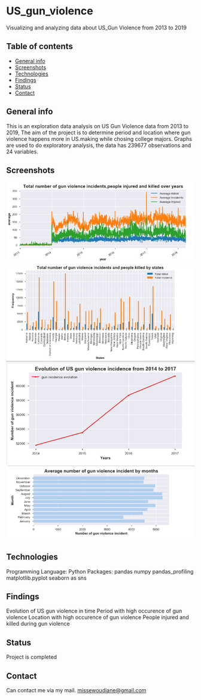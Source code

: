 # US_gun_violence
Visualizing and analyzing data about US_Gun Violence from 2013 to 2019

## Table of contents
* [General info](#general-infos)
* [Screenshots](#screenshots)
* [Technologies](#technologies)
* [Findings](#findings)
* [Status](#status)
* [Contact](#contact)

## General info
This is an exploration data analysis on US Gun Violence data from 2013 to 2019, The aim of the project is to determine period and location where gun violence happens more in US.making while chosing college majors. Graphs are used to do exploratory analysis, the data has 239677 observations and 24 variables.

## Screenshots
![Screenshot 1](./GV.PNG)
![Screenshot 2](./GV1.PNG)
![Screenshot 3](./GV2.PNG)
![Screenshot 3](./GV3.PNG)
## Technologies
Programming Language: Python
Packages:
pandas
numpy
pandas_profiling
matplotlib.pyplot 
seaborn as sns


## Findings
Evolution of US gun violence in time 
Period with high occurence of gun violence
Location with high occurence of gun violence 
People injured and killed during gun violence 

## Status
Project is completed

## Contact
Can contact me via my mail. [missewoudiane@gmail.com](missewoudiane@gmail.com) 
